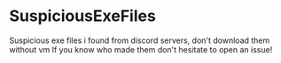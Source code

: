 # SuspiciousExeFiles
Suspicious exe files i found from discord servers, don't download them without vm
If you know who made them don't hesitate to open an issue!
